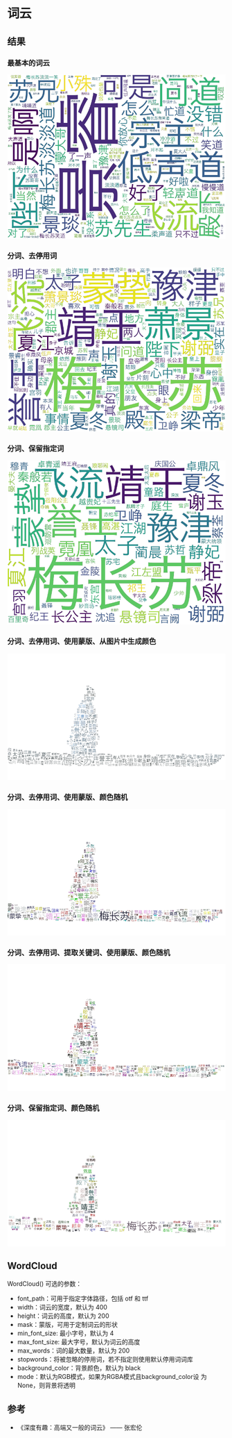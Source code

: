 # 词云

## 结果

### 最基本的词云

![](1.png)

### 分词、去停用词 

![](2.png)

### 分词、保留指定词 

![](3.png)

### 分词、去停用词、使用蒙版、从图片中生成颜色

![](4.png)

### 分词、去停用词、使用蒙版、颜色随机

![](5.png)

### 分词、去停用词、提取关键词、使用蒙版、颜色随机 

![](6.png)

### 分词、保留指定词、颜色随机

![](7.png)

## WordCloud

WordCloud() 可选的参数：
- font_path：可⽤于指定字体路径，包括 otf 和 ttf
- width：词云的宽度，默认为 400
- height：词云的⾼度，默认为 200
- mask：蒙版，可⽤于定制词云的形状
- min_font_size: 最小字号，默认为 4
- max_font_size: 最大字号，默认为词云的高度
- max_words：词的最⼤数量，默认为 200
- stopwords：将被忽略的停⽤词，若不指定则使⽤默认停⽤词词库
- background_color：背景颜⾊，默认为 black
- mode：默认为RGB模式，如果为RGBA模式且background_color设 为 None，则背景将透明

## 参考

- 《深度有趣：高端又一般的词云》 —— 张宏伦
